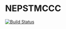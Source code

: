 # NEPSTMCCC
[![Build Status](https://travis-ci.org/iryanjan18/nepstmccc.svg?branch=master)](https://travis-ci.org/iryanjan18/nepstmccc)